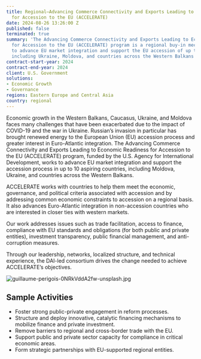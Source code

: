 ```yaml
---
title: Regional—Advancing Commerce Connectivity and Exports Leading to Economic Readiness
  for Accession to the EU (ACCELERATE)
date: 2024-08-26 13:26:00 Z
published: false
terminated: true
summary: 'The Advancing Commerce Connectivity and Exports Leading to Economic Readiness
  for Accession to the EU (ACCELERATE) program is a regional buy-in mechanism is designed
  to advance EU market integration and support the EU accession of up to 12 countries,
  including Ukraine, Moldova, and countries across the Western Balkans and the Caucasus. '
contract-start-year: 2024
contract-end-year: 2024
client: U.S. Government
solutions:
- Economic Growth
- Governance
regions: Eastern Europe and Central Asia
country: regional
---
```


Economic growth in the Western Balkans, Caucasus, Ukraine, and Moldova faces many challenges that have been exacerbated due to the impact of COVID-19 and the war in Ukraine. Russian’s invasion in particular has brought renewed energy to the European Union (EU) accession process and greater interest in Euro-Atlantic integration. The Advancing Commerce Connectivity and Exports Leading to Economic Readiness for Accession to the EU (ACCELERATE) program, funded by the U.S. Agency for International Development, works to advance EU market integration and support the accession process in up to 10 aspiring countries, including Moldova, Ukraine, and countries across the Western Balkans.

ACCELERATE works with countries to help them meet the economic, governance, and political criteria associated with accession and by addressing common economic constraints to accession on a regional basis. It also advances Euro-Atlantic integration in non-accession countries who are interested in closer ties with western markets.

Our work addresses issues such as trade facilitation, access to finance, compliance with EU standards and obligations (for both public and private entities), investment transparency, public financial management, and anti-corruption measures.

Through our leadership, networks, localized structure, and technical experience, the DAI-led consortium drives the change needed to achieve ACCELERATE’s objectives.

![guillaume-perigois-0NRkVddA2fw-unsplash.jpg](/uploads/guillaume-perigois-0NRkVddA2fw-unsplash.jpg)

## Sample Activities

* Foster strong public-private engagement in reform processes.
* Structure and deploy innovative, catalytic financing mechanisms to mobilize finance and private investment.
* Remove barriers to regional and cross-border trade with the EU.
* Support public and private sector capacity for compliance in critical economic areas.
* Form strategic partnerships with EU-supported regional entities.
